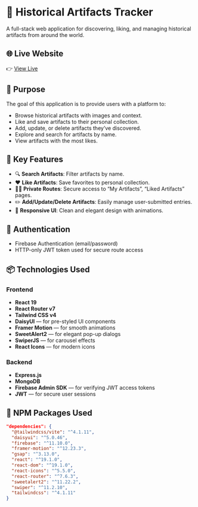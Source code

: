 # 🏺 Historical Artifacts Tracker

A full-stack web application for discovering, liking, and managing historical artifacts from around the world.

## 🌐 Live Website

👉 [View Live](https://artifacts-tracker-472eb.web.app)

## 📌 Purpose

The goal of this application is to provide users with a platform to:
- Browse historical artifacts with images and context.
- Like and save artifacts to their personal collection.
- Add, update, or delete artifacts they’ve discovered.
- Explore and search for artifacts by name.
- View artifacts with the most likes.

## 🚀 Key Features

- 🔍 **Search Artifacts**: Filter artifacts by name.
- ❤️ **Like Artifacts**: Save favorites to personal collection.
- 🧑‍💼 **Private Routes**: Secure access to “My Artifacts”, “Liked Artifacts” pages.
- ✏️ **Add/Update/Delete Artifacts**: Easily manage user-submitted entries.
- 🎨 **Responsive UI**: Clean and elegant design with animations.

## 🔐 Authentication

- Firebase Authentication (email/password)
- HTTP-only JWT token used for secure route access

## 📦 Technologies Used

### Frontend
- **React 19**
- **React Router v7**
- **Tailwind CSS v4**
- **DaisyUI** — for pre-styled UI components
- **Framer Motion** — for smooth animations
- **SweetAlert2** — for elegant pop-up dialogs
- **SwiperJS** — for carousel effects
- **React Icons** — for modern icons

### Backend
- **Express.js**
- **MongoDB**
- **Firebase Admin SDK** — for verifying JWT access tokens
- **JWT** — for secure user sessions

## 📁 NPM Packages Used

```json
"dependencies": {
  "@tailwindcss/vite": "^4.1.11",
  "daisyui": "^5.0.46",
  "firebase": "^11.10.0",
  "framer-motion": "^12.23.3",
  "gsap": "^3.13.0",
  "react": "^19.1.0",
  "react-dom": "^19.1.0",
  "react-icons": "^5.5.0",
  "react-router": "^7.6.3",
  "sweetalert2": "^11.22.2",
  "swiper": "^11.2.10",
  "tailwindcss": "^4.1.11"
}
